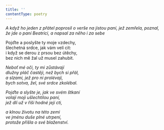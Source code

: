 ```yaml
---
title: ''
contentType: poetry
---
```


<section>

_A když ho jeden z přátel poprosil o verše na jistou paní, jež zemřela, poznal, že jde o paní Beatrici, a napsal za něho i za sebe_

</section>

<section>

Pojďte a poslyšte ty moje vzdechy,  
šlechetná srdce, jak vám velí cit:  
i když se derou z prsou bez útěchy,  
bez nich mě žal už musel zahubit.

_Neboť mé oči, ty mi zůstávají  
dlužny pláč častěji, než bych si přál,  
a slzami, jež pro ni prolévají,  
bych sotva, žel, své srdce zkolébal._

</section>

<section>

_Pojďte a slyšte je, jak ve svém štkaní  
volají moji ušlechtilou paní,  
jež dlí už v říši hodné její cti,_

</section>

<section>

_a klnou životu na této zemi  
ve jménu duše plné utrpení,  
protože přišla o své blaženství._

</section>

